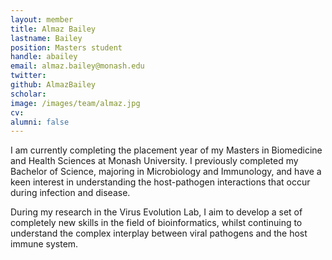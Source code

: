 ```yaml
---
layout: member
title: Almaz Bailey
lastname: Bailey
position: Masters student
handle: abailey
email: almaz.bailey@monash.edu
twitter:
github: AlmazBailey
scholar:
image: /images/team/almaz.jpg
cv:
alumni: false
---
```

I am currently completing the placement year of my Masters in Biomedicine and Health Sciences at Monash University. I previously completed my Bachelor of Science, majoring in Microbiology and Immunology, and have a keen interest in understanding the host-pathogen interactions that occur during infection and disease.

During my research in the Virus Evolution Lab, I aim to develop a set of completely new skills in the field of bioinformatics, whilst continuing to understand the complex interplay between viral pathogens and the host immune system.

